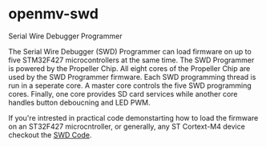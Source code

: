 # openmv-swd
Serial Wire Debugger Programmer

The Serial Wire Debugger (SWD) Programmer can load firmware on up to five STM32F427 microcontrollers at the same time. The SWD Programmer is powered by the Propeller Chip. All eight cores of the Propeller Chip are used by the SWD Programmer firmware. Each SWD programming thread is run in a seperate core. A master core controls the five SWD programming cores. Finally, one core provides SD card services while another core handles button deboucning and LED PWM.

If you're intrested in practical code demonstarting how to load the firmware on an ST32F427 microcntroller, or generally, any ST Cortext-M4 device checkout the [SWD Code](https://github.com/OpenMV/openmv-swd/blob/master/src/SWD.spin).
